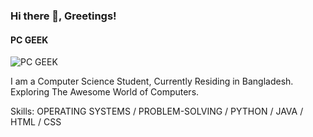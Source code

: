 ### Hi there 👋, Greetings!
#### PC GEEK
![PC GEEK](https://scontent.fdac15-1.fna.fbcdn.net/v/t39.30808-1/476230991_2130612360729045_4200095291465183874_n.jpg?stp=c420.0.1208.1208a_dst-jpg_s200x200_tt6&_nc_cat=101&ccb=1-7&_nc_sid=e99d92&_nc_eui2=AeHu8-rGEhT5lExN4rF9fTPRoFOTMrK9Z7ygU5Mysr1nvEIQDiqOnzmw0puN20dWolWmk9vqOVgq8nOnWxCKPEdI&_nc_ohc=NQohy49hlyUQ7kNvwEHFlO2&_nc_oc=Adnypek-_vcyjEtJDWmtw6raFV7tvBJADWEybL-PpAbxdOX0i_eMLakLmsuuJWAx728&_nc_zt=24&_nc_ht=scontent.fdac15-1.fna&_nc_gid=jeprwwC-9Q-UbNGsQhE6ig&oh=00_AfbLt0fmEZl3OWqy9LkEHL8h2-mYj--wHpmpwJEaIQNtgg&oe=68D21B6E)

I am a Computer Science Student, Currently Residing in Bangladesh. Exploring The Awesome World of Computers.

Skills: OPERATING SYSTEMS / PROBLEM-SOLVING / PYTHON / JAVA / HTML / CSS





